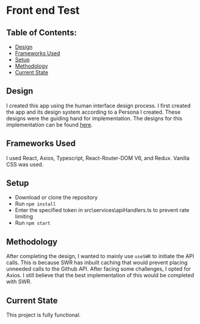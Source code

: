 # Front end Test

## Table of Contents:
- [Design](#design)
- [Frameworks Used](#frameworks-used)
- [Setup](#setup)
- [Methodology](#methodology)
- [Current State](#current-state)

## Design
I created this app using the human interface design process. I first created the app and its design system according to a Persona I created. These designs were the guiding hand for implementation. The designs for this implementation can be found [here](https://www.figma.com/file/hdVOAHMFLUxv0AYGCkoEYt/Github-Profile-VIewer?node-id=11%3A3501&t=kmHLMDWNuTsly5tX-1).

## Frameworks Used
I used React, Axios, Typescript, React-Router-DOM V6, and Redux. Vanilla CSS was used.

## Setup
- Download or clone the repository
- Run `npm install`
- Enter the specified token in src\services\apiHandlers.ts to prevent rate limiting
- Run `npm start`

## Methodology
After completing the design, I wanted to mainly use `useSWR` to initiate the API calls. This is because SWR has inbuilt caching that would prevent placing unneeded calls to the Github API. After facing some challenges, I opted for Axios. I still believe that the best implementation of this would be completed with SWR.

## Current State
This project is fully functional.
